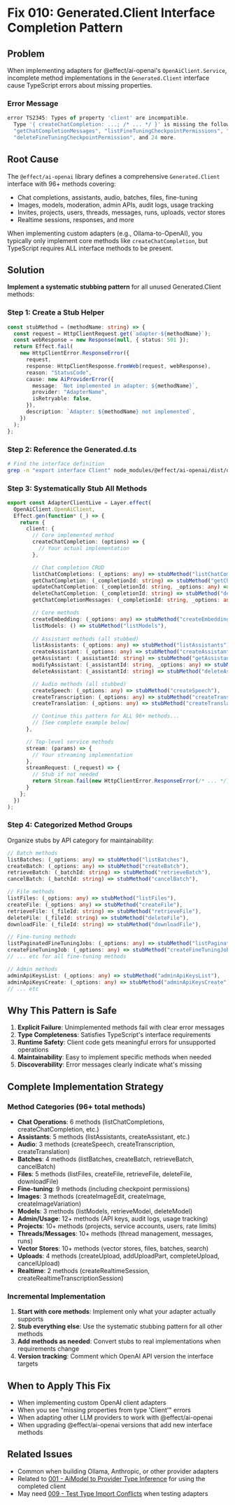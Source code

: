 # Fix 010: Generated.Client Interface Completion Pattern

## Problem
When implementing adapters for @effect/ai-openai's `OpenAiClient.Service`, incomplete method implementations in the `Generated.Client` interface cause TypeScript errors about missing properties.

### Error Message
```typescript
error TS2345: Types of property 'client' are incompatible.
  Type '{ createChatCompletion: ...; /* ... */ }' is missing the following properties from type 'Client': 
  "getChatCompletionMessages", "listFineTuningCheckpointPermissions", "createFineTuningCheckpointPermission", 
  "deleteFineTuningCheckpointPermission", and 24 more.
```

## Root Cause
The `@effect/ai-openai` library defines a comprehensive `Generated.Client` interface with 96+ methods covering:
- Chat completions, assistants, audio, batches, files, fine-tuning
- Images, models, moderation, admin APIs, audit logs, usage tracking
- Invites, projects, users, threads, messages, runs, uploads, vector stores
- Realtime sessions, responses, and more

When implementing custom adapters (e.g., Ollama-to-OpenAI), you typically only implement core methods like `createChatCompletion`, but TypeScript requires ALL interface methods to be present.

## Solution
**Implement a systematic stubbing pattern** for all unused Generated.Client methods:

### Step 1: Create a Stub Helper
```typescript
const stubMethod = (methodName: string) => {
  const request = HttpClientRequest.get(`adapter-${methodName}`);
  const webResponse = new Response(null, { status: 501 });
  return Effect.fail(
    new HttpClientError.ResponseError({
      request,
      response: HttpClientResponse.fromWeb(request, webResponse),
      reason: "StatusCode",
      cause: new AiProviderError({
        message: `Not implemented in adapter: ${methodName}`,
        provider: "AdapterName",
        isRetryable: false,
      }),
      description: `Adapter: ${methodName} not implemented`,
    })
  );
};
```

### Step 2: Reference the Generated.d.ts
```bash
# Find the interface definition
grep -n "export interface Client" node_modules/@effect/ai-openai/dist/dts/Generated.d.ts
```

### Step 3: Systematically Stub All Methods
```typescript
export const AdapterClientLive = Layer.effect(
  OpenAiClient.OpenAiClient,
  Effect.gen(function* (_) => {
    return {
      client: {
        // Core implemented method
        createChatCompletion: (options) => {
          // Your actual implementation
        },

        // Chat completion CRUD
        listChatCompletions: (_options: any) => stubMethod("listChatCompletions"),
        getChatCompletion: (_completionId: string) => stubMethod("getChatCompletion"),
        updateChatCompletion: (_completionId: string, _options: any) => stubMethod("updateChatCompletion"),
        deleteChatCompletion: (_completionId: string) => stubMethod("deleteChatCompletion"),
        getChatCompletionMessages: (_completionId: string, _options: any) => stubMethod("getChatCompletionMessages"),

        // Core methods
        createEmbedding: (_options: any) => stubMethod("createEmbedding"),
        listModels: () => stubMethod("listModels"),
        
        // Assistant methods (all stubbed)
        listAssistants: (_options: any) => stubMethod("listAssistants"),
        createAssistant: (_options: any) => stubMethod("createAssistant"),
        getAssistant: (_assistantId: string) => stubMethod("getAssistant"),
        modifyAssistant: (_assistantId: string, _options: any) => stubMethod("modifyAssistant"),
        deleteAssistant: (_assistantId: string) => stubMethod("deleteAssistant"),

        // Audio methods (all stubbed)
        createSpeech: (_options: any) => stubMethod("createSpeech"),
        createTranscription: (_options: any) => stubMethod("createTranscription"),
        createTranslation: (_options: any) => stubMethod("createTranslation"),

        // Continue this pattern for ALL 96+ methods...
        // [See complete example below]
      },

      // Top-level service methods
      stream: (params) => {
        // Your streaming implementation
      },
      streamRequest: (_request) => {
        // Stub if not needed
        return Stream.fail(new HttpClientError.ResponseError(/* ... */));
      }
    };
  })
);
```

### Step 4: Categorized Method Groups
Organize stubs by API category for maintainability:

```typescript
// Batch methods
listBatches: (_options: any) => stubMethod("listBatches"),
createBatch: (_options: any) => stubMethod("createBatch"),
retrieveBatch: (_batchId: string) => stubMethod("retrieveBatch"),
cancelBatch: (_batchId: string) => stubMethod("cancelBatch"),

// File methods  
listFiles: (_options: any) => stubMethod("listFiles"),
createFile: (_options: any) => stubMethod("createFile"),
retrieveFile: (_fileId: string) => stubMethod("retrieveFile"),
deleteFile: (_fileId: string) => stubMethod("deleteFile"),
downloadFile: (_fileId: string) => stubMethod("downloadFile"),

// Fine-tuning methods
listPaginatedFineTuningJobs: (_options: any) => stubMethod("listPaginatedFineTuningJobs"),
createFineTuningJob: (_options: any) => stubMethod("createFineTuningJob"),
// ... etc for all fine-tuning methods

// Admin methods
adminApiKeysList: (_options: any) => stubMethod("adminApiKeysList"),
adminApiKeysCreate: (_options: any) => stubMethod("adminApiKeysCreate"),
// ... etc
```

## Why This Pattern is Safe
1. **Explicit Failure**: Unimplemented methods fail with clear error messages
2. **Type Completeness**: Satisfies TypeScript's interface requirements
3. **Runtime Safety**: Client code gets meaningful errors for unsupported operations
4. **Maintainability**: Easy to implement specific methods when needed
5. **Discoverability**: Error messages clearly indicate what's missing

## Complete Implementation Strategy

### Method Categories (96+ total methods)
- **Chat Operations**: 6 methods (listChatCompletions, createChatCompletion, etc.)
- **Assistants**: 5 methods (listAssistants, createAssistant, etc.)
- **Audio**: 3 methods (createSpeech, createTranscription, createTranslation)
- **Batches**: 4 methods (listBatches, createBatch, retrieveBatch, cancelBatch)
- **Files**: 5 methods (listFiles, createFile, retrieveFile, deleteFile, downloadFile)
- **Fine-tuning**: 9 methods (including checkpoint permissions)
- **Images**: 3 methods (createImageEdit, createImage, createImageVariation)
- **Models**: 3 methods (listModels, retrieveModel, deleteModel)
- **Admin/Usage**: 12+ methods (API keys, audit logs, usage tracking)
- **Projects**: 10+ methods (projects, service accounts, users, rate limits)
- **Threads/Messages**: 10+ methods (thread management, messages, runs)
- **Vector Stores**: 10+ methods (vector stores, files, batches, search)
- **Uploads**: 4 methods (createUpload, addUploadPart, completeUpload, cancelUpload)
- **Realtime**: 2 methods (createRealtimeSession, createRealtimeTranscriptionSession)

### Incremental Implementation
1. **Start with core methods**: Implement only what your adapter actually supports
2. **Stub everything else**: Use the systematic stubbing pattern for all other methods
3. **Add methods as needed**: Convert stubs to real implementations when requirements change
4. **Version tracking**: Comment which OpenAI API version the interface targets

## When to Apply This Fix
- When implementing custom OpenAI client adapters
- When you see "missing properties from type 'Client'" errors
- When adapting other LLM providers to work with @effect/ai-openai
- When upgrading @effect/ai-openai versions that add new interface methods

## Related Issues
- Common when building Ollama, Anthropic, or other provider adapters
- Related to [001 - AiModel to Provider Type Inference](./001-aimodel-provider-type-inference.md) for using the completed client
- May need [009 - Test Type Import Conflicts](./009-test-type-import-conflicts.md) when testing adapters